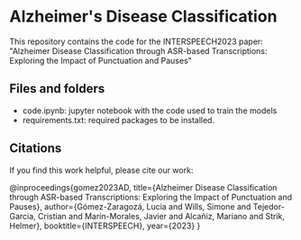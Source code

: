 # Alzheimer's Disease Classification
This repository contains the code for the INTERSPEECH2023 paper: "Alzheimer Disease Classification through ASR-based Transcriptions: Exploring the Impact of Punctuation and Pauses"

## Files and folders
* code.ipynb: jupyter notebook with the code used to train the models
* requirements.txt: required packages to be installed.

## Citations
If you find this work helpful, please cite our work: 

@inproceedings{gomez2023AD,
  title={Alzheimer Disease Classification through ASR-based Transcriptions: Exploring the Impact of Punctuation and Pauses},
  author={Gómez-Zaragozá, Lucia and Wills, Simone and Tejedor-Garcia, Cristian and Marín-Morales, Javier and Alcañiz, Mariano and Strik, Helmer},
  booktitle={INTERSPEECH},
  year={2023}
}
